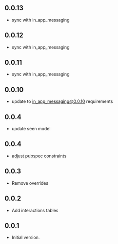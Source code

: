 ## 0.0.13

- sync with in_app_messaging

## 0.0.12

- sync with in_app_messaging

## 0.0.11

- sync with in_app_messaging

## 0.0.10

- update to in_app_messaging@0.0.10 requirements

## 0.0.4

- update seen model

## 0.0.4

- adjust pubspec constraints

## 0.0.3

- Remove overrides

## 0.0.2

- Add interactions tables

## 0.0.1

- Initial version.

